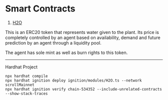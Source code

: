 # Smart Contracts

1. [H2O](./contracts/H2O.sol)

This is an ERC20 token that represents water given to the plant. 
Its price is completely controlled by an agent based on availability, demand and future prediction by an agent through a liquidity pool.

The agent has sole mint as well as burn rights to this token.

---

Hardhat Project

```
npx hardhat compile
npx hardhat ignition deploy ignition/modules/H2O.ts --network scrollMainnet
npx hardhat ignition verify chain-534352 --include-unrelated-contracts --show-stack-traces
```